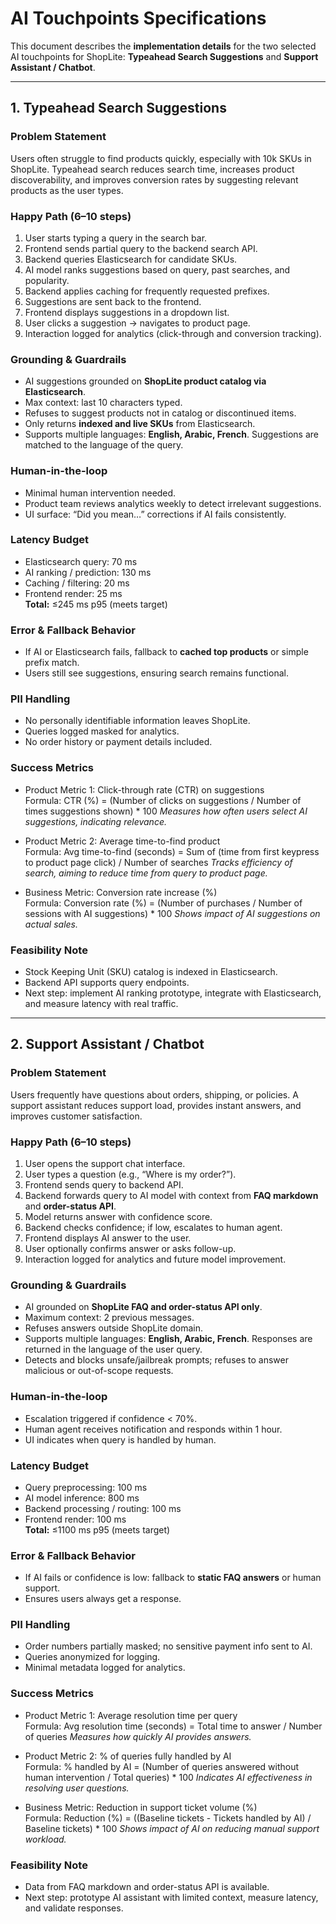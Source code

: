 # AI Touchpoints Specifications

This document describes the **implementation details** for the two selected AI touchpoints for ShopLite: **Typeahead Search Suggestions** and **Support Assistant / Chatbot**.

---

## 1. Typeahead Search Suggestions

### Problem Statement
Users often struggle to find products quickly, especially with 10k SKUs in ShopLite. Typeahead search reduces search time, increases product discoverability, and improves conversion rates by suggesting relevant products as the user types.

### Happy Path (6–10 steps)
1. User starts typing a query in the search bar.
2. Frontend sends partial query to the backend search API.
3. Backend queries Elasticsearch for candidate SKUs.
4. AI model ranks suggestions based on query, past searches, and popularity.
5. Backend applies caching for frequently requested prefixes.
6. Suggestions are sent back to the frontend.
7. Frontend displays suggestions in a dropdown list.
8. User clicks a suggestion → navigates to product page.
9. Interaction logged for analytics (click-through and conversion tracking).

### Grounding & Guardrails
- AI suggestions grounded on **ShopLite product catalog via Elasticsearch**.  
- Max context: last 10 characters typed.  
- Refuses to suggest products not in catalog or discontinued items.  
- Only returns **indexed and live SKUs** from Elasticsearch.  
- Supports multiple languages: **English, Arabic, French**. Suggestions are matched to the language of the query.

### Human-in-the-loop
- Minimal human intervention needed.  
- Product team reviews analytics weekly to detect irrelevant suggestions.  
- UI surface: “Did you mean…” corrections if AI fails consistently.

### Latency Budget
- Elasticsearch query: 70 ms  
- AI ranking / prediction: 130 ms  
- Caching / filtering: 20 ms  
- Frontend render: 25 ms  
**Total:** ≤245 ms p95 (meets target)

### Error & Fallback Behavior
- If AI or Elasticsearch fails, fallback to **cached top products** or simple prefix match.  
- Users still see suggestions, ensuring search remains functional.

### PII Handling
- No personally identifiable information leaves ShopLite.  
- Queries logged masked for analytics.  
- No order history or payment details included.

### Success Metrics
- Product Metric 1: Click-through rate (CTR) on suggestions  
  Formula: CTR (%) = (Number of clicks on suggestions / Number of times suggestions shown) * 100
  *Measures how often users select AI suggestions, indicating relevance.*

- Product Metric 2: Average time-to-find product  
  Formula: Avg time-to-find (seconds) = Sum of (time from first keypress to product page click) / Number of searches
  *Tracks efficiency of search, aiming to reduce time from query to product page.*

- Business Metric: Conversion rate increase (%)  
  Formula: Conversion rate (%) = (Number of purchases / Number of sessions with AI suggestions) * 100
  *Shows impact of AI suggestions on actual sales.*

### Feasibility Note
- Stock Keeping Unit (SKU) catalog is indexed in Elasticsearch.  
- Backend API supports query endpoints.  
- Next step: implement AI ranking prototype, integrate with Elasticsearch, and measure latency with real traffic.

---

## 2. Support Assistant / Chatbot

### Problem Statement
Users frequently have questions about orders, shipping, or policies. A support assistant reduces support load, provides instant answers, and improves customer satisfaction.

### Happy Path (6–10 steps)
1. User opens the support chat interface.  
2. User types a question (e.g., “Where is my order?”).  
3. Frontend sends query to backend API.  
4. Backend forwards query to AI model with context from **FAQ markdown** and **order-status API**.  
5. Model returns answer with confidence score.  
6. Backend checks confidence; if low, escalates to human agent.  
7. Frontend displays AI answer to the user.  
8. User optionally confirms answer or asks follow-up.  
9. Interaction logged for analytics and future model improvement.

### Grounding & Guardrails
- AI grounded on **ShopLite FAQ and order-status API only**.  
- Maximum context: 2 previous messages.  
- Refuses answers outside ShopLite domain.  
- Supports multiple languages: **English, Arabic, French**. Responses are returned in the language of the user query.  
- Detects and blocks unsafe/jailbreak prompts; refuses to answer malicious or out-of-scope requests.

### Human-in-the-loop
- Escalation triggered if confidence < 70%.  
- Human agent receives notification and responds within 1 hour.  
- UI indicates when query is handled by human.

### Latency Budget
- Query preprocessing: 100 ms  
- AI model inference: 800 ms  
- Backend processing / routing: 100 ms  
- Frontend render: 100 ms  
**Total:** ≤1100 ms p95 (meets target)

### Error & Fallback Behavior
- If AI fails or confidence is low: fallback to **static FAQ answers** or human support.  
- Ensures users always get a response.

### PII Handling
- Order numbers partially masked; no sensitive payment info sent to AI.  
- Queries anonymized for logging.  
- Minimal metadata logged for analytics.

### Success Metrics
- Product Metric 1: Average resolution time per query  
  Formula: Avg resolution time (seconds) = Total time to answer / Number of queries
  *Measures how quickly AI provides answers.*

- Product Metric 2: % of queries fully handled by AI  
  Formula: % handled by AI = (Number of queries answered without human intervention / Total queries) * 100
  *Indicates AI effectiveness in resolving user questions.*

- Business Metric: Reduction in support ticket volume (%)  
  Formula: Reduction (%) = ((Baseline tickets - Tickets handled by AI) / Baseline tickets) * 100
  *Shows impact of AI on reducing manual support workload.*

### Feasibility Note
- Data from FAQ markdown and order-status API is available.  
- Next step: prototype AI assistant with limited context, measure latency, and validate responses.
